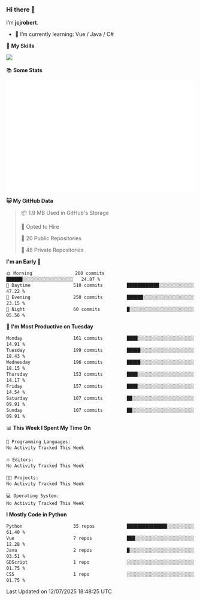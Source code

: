 ### Hi there 👋

I’m **jcjrobert**.

- 🌱 I’m currently learning: Vue / Java / C#

🌟 **My Skills**

![](https://img.shields.io/badge/-Python-3e74a2?style=flat-square&logo=Python&logoColor=fff)

📚 **Some Stats**

![](https://github.com/jcjrobert/github-stats/blob/master/generated/overview.svg)

<!--START_SECTION:waka-->
**🐱 My GitHub Data** 

> 📦 1.9 MB Used in GitHub's Storage 
 > 
> 💼 Opted to Hire
 > 
> 📜 20 Public Repositories 
 > 
> 🔑 48 Private Repositories 
 > 
**I'm an Early 🐤** 

```text
🌞 Morning                260 commits         ██████░░░░░░░░░░░░░░░░░░░   24.07 % 
🌆 Daytime                510 commits         ████████████░░░░░░░░░░░░░   47.22 % 
🌃 Evening                250 commits         ██████░░░░░░░░░░░░░░░░░░░   23.15 % 
🌙 Night                  60 commits          █░░░░░░░░░░░░░░░░░░░░░░░░   05.56 % 
```
📅 **I'm Most Productive on Tuesday** 

```text
Monday                   161 commits         ████░░░░░░░░░░░░░░░░░░░░░   14.91 % 
Tuesday                  199 commits         █████░░░░░░░░░░░░░░░░░░░░   18.43 % 
Wednesday                196 commits         █████░░░░░░░░░░░░░░░░░░░░   18.15 % 
Thursday                 153 commits         ████░░░░░░░░░░░░░░░░░░░░░   14.17 % 
Friday                   157 commits         ████░░░░░░░░░░░░░░░░░░░░░   14.54 % 
Saturday                 107 commits         ██░░░░░░░░░░░░░░░░░░░░░░░   09.91 % 
Sunday                   107 commits         ██░░░░░░░░░░░░░░░░░░░░░░░   09.91 % 
```


📊 **This Week I Spent My Time On** 

```text
💬 Programming Languages: 
No Activity Tracked This Week

🔥 Editors: 
No Activity Tracked This Week

🐱‍💻 Projects: 
No Activity Tracked This Week

💻 Operating System: 
No Activity Tracked This Week
```

**I Mostly Code in Python** 

```text
Python                   35 repos            ███████████████░░░░░░░░░░   61.40 % 
Vue                      7 repos             ███░░░░░░░░░░░░░░░░░░░░░░   12.28 % 
Java                     2 repos             █░░░░░░░░░░░░░░░░░░░░░░░░   03.51 % 
GDScript                 1 repo              ░░░░░░░░░░░░░░░░░░░░░░░░░   01.75 % 
CSS                      1 repo              ░░░░░░░░░░░░░░░░░░░░░░░░░   01.75 % 
```




 Last Updated on 12/07/2025 18:48:25 UTC
<!--END_SECTION:waka-->
